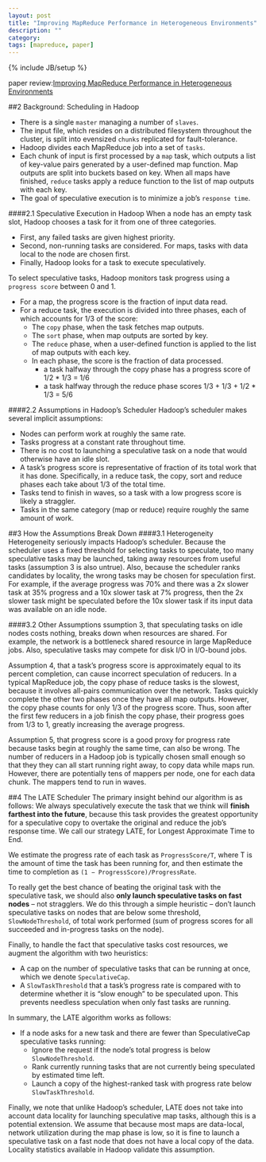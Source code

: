 ```yaml
---
layout: post
title: "Improving MapReduce Performance in Heterogeneous Environments"
description: ""
category: 
tags: [mapreduce, paper]
---
```

{% include JB/setup %}

paper review:[Improving MapReduce Performance in Heterogeneous Environments](http://www.eecs.berkeley.edu/Pubs/TechRpts/2009/EECS-2009-183.pdf)

<!--break-->

##2 Background: Scheduling in Hadoop

* There is a single `master` managing a number of `slaves`.
* The input file, which resides on a distributed filesystem throughout the cluster, is split into evensized `chunks` replicated for fault-tolerance.
* Hadoop divides each MapReduce job into a set of `tasks`.
* Each chunk of input is first processed by a `map` task, which outputs a list of key-value pairs generated by a user-defined map function. Map outputs are split into buckets based on key. When all maps have finished, `reduce` tasks apply a reduce function to the list of map outputs with each key. 
* The goal of speculative execution is to minimize a job’s `response time`.

####2.1 Speculative Execution in Hadoop
When a node has an empty task slot, Hadoop chooses a task for it from one of three categories.

* First, any failed tasks are given highest priority.
* Second, non-running tasks are considered. For maps, tasks with data local to the node are chosen first.
* Finally, Hadoop looks for a task to execute speculatively.

To select speculative tasks, Hadoop monitors task progress using a `progress score` between 0 and 1.

* For a map, the progress score is the fraction of input data read.
* For a reduce task, the execution is divided into three phases, each of which accounts for 1/3 of the score:
  * The `copy` phase, when the task fetches map outputs.
  * The `sort` phase, when map outputs are sorted by key.
  * The `reduce` phase, when a user-defined function is applied to the list of map outputs with each key.
  * In each phase, the score is the fraction of data processed.
    * a task halfway through the copy phase has a progress score of 1/2 * 1/3 = 1/6
    * a task halfway through the reduce phase scores 1/3 + 1/3 + 1/2 * 1/3 = 5/6

####2.2 Assumptions in Hadoop’s Scheduler
Hadoop’s scheduler makes several implicit assumptions:

* Nodes can perform work at roughly the same rate.
* Tasks progress at a constant rate throughout time.
* There is no cost to launching a speculative task on a node that would otherwise have an idle slot.
* A task’s progress score is representative of fraction of its total work that it has done. Specifically, in a reduce task, the copy, sort and reduce phases each take about 1/3 of the total time.
*  Tasks tend to finish in waves, so a task with a low progress score is likely a straggler.
*  Tasks in the same category (map or reduce) require roughly the same amount of work.

##3 How the Assumptions Break Down
####3.1 Heterogeneity
Heterogeneity seriously impacts Hadoop’s scheduler. Because the scheduler uses a fixed threshold for selecting tasks to speculate, too many speculative tasks may be launched, taking away resources from useful tasks (assumption 3 is also untrue). Also, because the scheduler ranks candidates by locality, the wrong tasks may be chosen for speculation first. For example, if the average progress was 70% and there was a 2x slower task at 35% progress and a 10x slower task at 7% progress, then the 2x slower task might be speculated before the 10x slower task if its input data was available on an idle node.

####3.2 Other Assumptions
ssumption 3, that speculating tasks on idle nodes costs nothing, breaks down when resources are shared. For example, the network is a bottleneck shared resource in large MapReduce jobs. Also, speculative tasks may compete for disk I/O in I/O-bound jobs.

Assumption 4, that a task’s progress score is approximately equal to its percent completion, can cause incorrect speculation of reducers. In a typical MapReduce job, the copy phase of reduce tasks is the slowest, because it involves all-pairs communication over the network. Tasks quickly complete the other two phases once they have all map outputs. However, the copy phase counts for only 1/3 of the progress score. Thus, soon after the first few reducers in a job finish the copy phase, their progress goes from 1/3 to 1, greatly increasing the average progress.

Assumption 5, that progress score is a good proxy for progress rate because tasks begin at roughly the same time, can also be wrong. The number of reducers in a Hadoop job is typically chosen small enough so that they they can all start running right away, to copy data while maps run. However, there are potentially tens of mappers per node, one for each data chunk. The mappers tend to run in waves.

##4 The LATE Scheduler
The primary insight behind our algorithm is as follows: We always speculatively execute the task that we think will **finish farthest into the future**, because this task provides the greatest opportunity for a speculative copy to overtake the original and reduce the job’s response time. We call our strategy LATE, for Longest Approximate Time to End.

We estimate the progress rate of each task as `ProgressScore/T`, where T is the amount of time the task has been running for, and then estimate the time to completion as `(1 − ProgressScore)/ProgressRate`. 

To really get the best chance of beating the original task with the speculative task, we should also **only launch speculative tasks on fast nodes** – not stragglers. We do this through a simple heuristic – don’t launch speculative tasks on nodes that are below some threshold, `SlowNodeThreshold`, of total work performed (sum of progress scores for all succeeded and in-progress tasks on the node).

Finally, to handle the fact that speculative tasks cost resources, we augment the algorithm with two heuristics:

* A cap on the number of speculative tasks that can be running at once, which we denote `SpeculativeCap`.
* A `SlowTaskThreshold` that a task’s progress rate is compared with to determine whether it is “slow enough” to be speculated upon. This prevents needless speculation when only fast tasks are running.

In summary, the LATE algorithm works as follows:

* If a node asks for a new task and there are fewer than SpeculativeCap speculative tasks running:
  * Ignore the request if the node’s total progress is below `SlowNodeThreshold`.
  * Rank currently running tasks that are not currently being speculated by estimated time left.
  * Launch a copy of the highest-ranked task with progress rate below `SlowTaskThreshold`.
  
Finally, we note that unlike Hadoop’s scheduler, LATE does not take into account data locality for launching speculative map tasks, although this is a potential extension. We assume that because most maps are data-local, network utilization during the map phase is low, so it is fine to launch a speculative task on a fast node that does not have a local copy of the data. Locality statistics available in Hadoop validate this assumption.